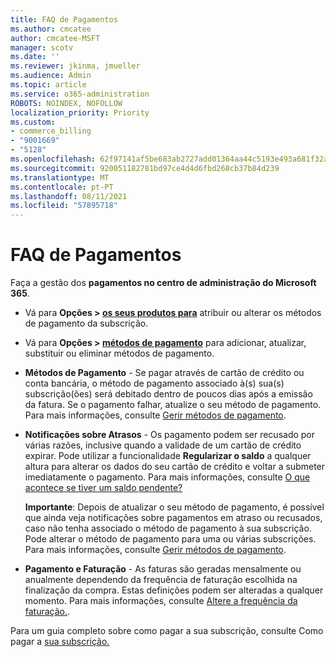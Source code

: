 ```yaml
---
title: FAQ de Pagamentos
ms.author: cmcatee
author: cmcatee-MSFT
manager: scotv
ms.date: ''
ms.reviewer: jkinma, jmueller
ms.audience: Admin
ms.topic: article
ms.service: o365-administration
ROBOTS: NOINDEX, NOFOLLOW
localization_priority: Priority
ms.custom:
- commerce_billing
- "9001669"
- "5128"
ms.openlocfilehash: 62f97141af5be683ab2727add01364aa44c5193e493a681f32acd208f7197825
ms.sourcegitcommit: 920051182781bd97ce4d4d6fbd268cb37b84d239
ms.translationtype: MT
ms.contentlocale: pt-PT
ms.lasthandoff: 08/11/2021
ms.locfileid: "57895718"
---
```

# <a name="payment-faq"></a>FAQ de Pagamentos

Faça a gestão dos **pagamentos no centro de administração do Microsoft 365**.

- Vá para **Opções > [os seus produtos para](https://go.microsoft.com/fwlink/p/?linkid=842054)** atribuir ou alterar os métodos de pagamento da subscrição.
- Vá para **Opções > [métodos de pagamento](https://go.microsoft.com/fwlink/p/?linkid=2018806)** para adicionar, atualizar, substituir ou eliminar métodos de pagamento.

- **Métodos de Pagamento** - Se pagar através de cartão de crédito ou conta bancária, o método de pagamento associado à(s) sua(s) subscrição(ões) será debitado dentro de poucos dias após a emissão da fatura. Se o pagamento falhar, atualize o seu método de pagamento. Para mais informações, consulte [Gerir métodos de pagamento](https://docs.microsoft.com/microsoft-365/commerce/billing-and-payments/manage-payment-methods).

- **Notificações sobre Atrasos** - Os pagamento podem ser recusado por várias razões, inclusive quando a validade de um cartão de crédito expirar. Pode utilizar a funcionalidade **Regularizar o saldo** a qualquer altura para alterar os dados do seu cartão de crédito e voltar a submeter imediatamente o pagamento. Para mais informações, consulte [O que acontece se tiver um saldo pendente?](https://docs.microsoft.com/microsoft-365/commerce/billing-and-payments/pay-for-your-subscription#what-if-i-have-an-outstanding-balance)

    **Importante**: Depois de atualizar o seu método de pagamento, é possível que ainda veja notificações sobre pagamentos em atraso ou recusados, caso não tenha associado o método de pagamento à sua subscrição. Pode alterar o método de pagamento para uma ou várias subscrições. Para mais informações, consulte [Gerir métodos de pagamento](https://docs.microsoft.com/microsoft-365/commerce/billing-and-payments/manage-payment-methods).

- **Pagamento e Faturação** - As faturas são geradas mensalmente ou anualmente dependendo da frequência de faturação escolhida na finalização da compra. Estas definições podem ser alteradas a qualquer momento. Para mais informações, consulte [Altere a frequência da faturação.](https://docs.microsoft.com/microsoft-365/commerce/billing-and-payments/change-payment-frequency).

Para um guia completo sobre como pagar a sua subscrição, consulte Como pagar a [sua subscrição.](https://docs.microsoft.com/microsoft-365/commerce/billing-and-payments/pay-for-your-subscription)
